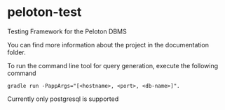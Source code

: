 # peloton-test
Testing Framework for the Peloton DBMS

You can find more information about the project in the documentation folder.

To run the command line tool for query generation, execute the following command
```
gradle run -PappArgs="[<hostname>, <port>, <db-name>]".
```

Currently only postgresql is supported
